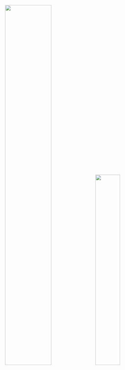 <div class='container'>
<img style="height: auto; width: 55%;" class="img" src="https://github-readme-stats-two-khaki-40.vercel.app/api?username=bchenghi&show_icons=true&theme=transparent&show_icons=true&count_private=true" />
&nbsp;
&nbsp;
<img style="height: auto; width: 40%;" class="img" src="https://github-readme-stats-two-khaki-40.vercel.app/api/top-langs/?username=bchenghi&theme=transparent&langs_count=8&layout=compact&hide=XSLT,ShaderLab,HLSL&count_private=true" /></div>
</div>
